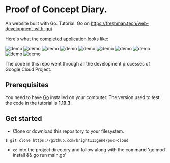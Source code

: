 # Proof of Concept Diary.

An website built with Go. Tutorial: Go on
https://freshman.tech/web-development-with-go/

Here's what the [completed application](https://hello-6omskd6wtq-uc.a.run.app/)
looks like:

![demo](https://ik.imagekit.io/eh39am5bx/1.png?ik-sdk-version=javascript-1.4.3&updatedAt=1671716667471)
![demo](https://ik.imagekit.io/eh39am5bx/2.png?ik-sdk-version=javascript-1.4.3&updatedAt=1671716667240)
![demo](https://ik.imagekit.io/eh39am5bx/3.png?ik-sdk-version=javascript-1.4.3&updatedAt=1671716667471)
![demo](https://ik.imagekit.io/eh39am5bx/4.png?ik-sdk-version=javascript-1.4.3&updatedAt=1671716667471)
![demo](https://ik.imagekit.io/eh39am5bx/5.png?ik-sdk-version=javascript-1.4.3&updatedAt=1671716667471)
![demo](https://ik.imagekit.io/eh39am5bx/6.png?ik-sdk-version=javascript-1.4.3&updatedAt=1671716667471)
![demo](https://ik.imagekit.io/eh39am5bx/7.png?ik-sdk-version=javascript-1.4.3&updatedAt=1671716667471)
![demo](https://ik.imagekit.io/eh39am5bx/8.png?ik-sdk-version=javascript-1.4.3&updatedAt=1671716667471)
![demo](https://ik.imagekit.io/eh39am5bx/9.png?ik-sdk-version=javascript-1.4.3&updatedAt=1671716667471)
![demo](https://ik.imagekit.io/eh39am5bx/10.png?ik-sdk-version=javascript-1.4.3&updatedAt=1671716667471)

The code in this repo went through all the development processes of Google Cloud Project.
## Prerequisites

You need to have [Go](https://golang.org/dl/) installed on your computer. The
version used to test the code in the tutorial is **1.19.3**.

## Get started

- Clone or download this repository to your filesystem.

```bash
$ git clone https://github.com/bright113gene/poc-cloud
```

- `cd` into the project directory and follow along with the command 'go mod install && go run main.go'
